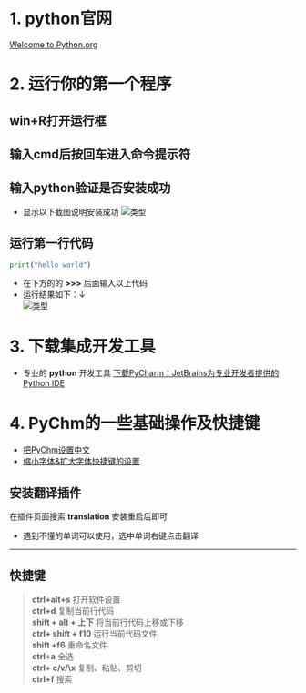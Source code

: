 
# 1. python官网
[Welcome to Python.org](https://www.python.org/)

# 2. 运行你的第一个程序
## win+R打开运行框
## 输入cmd后按回车进入命令提示符
## 输入python验证是否安装成功
- 显示以下截图说明安装成功
![类型](https://hew666.github.io/self-python/学习笔记/pic/学习/0.安装和运行/命令提示符.png)
## 运行第一行代码
```python
print("hello world")
```
- 在下方的的 **>>>** 后面输入以上代码
- 运行结果如下：↓  
![类型](https://hew666.github.io/self-python/学习笔记/pic/学习/0.安装和运行/第一行代码.png)
# 3. 下载集成开发工具
- 专业的 **python** 开发工具
[下载PyCharm：JetBrains为专业开发者提供的Python IDE](https://www.jetbrains.com/zh-cn/pycharm/download/?section=windows)
# 4. PyChm的一些基础操作及快捷键
- [把PyChm设置中文](https://www.bilibili.com/video/BV1qW4y1a7fU/?p=12&share_source=copy_web&vd_source=989b7690fea86d212ee9daa5f2607c6b&t=249)
- [缩小字体&扩大字体快捷键的设置](https://www.bilibili.com/video/BV1qW4y1a7fU/?p=12&share_source=copy_web&vd_source=989b7690fea86d212ee9daa5f2607c6b&t=168)
## 安装翻译插件
在插件页面搜索 **translation** 安装重启后即可
- 遇到不懂的单词可以使用，选中单词右键点击翻译
---
## 快捷键
> **ctrl+alt+s**  打开软件设置  
> **ctrl+d** 复制当前行代码  
> **shift + alt + 上下** 将当前行代码上移或下移    
> **ctrl+ shift + f10** 运行当前代码文件  
> **shift +f6** 重命名文件  
> **ctrl+a** 全选  
> **ctrl+ c/v/\x** 复制、粘贴、剪切  
> **ctrl+f** 搜索  
